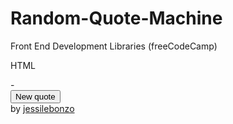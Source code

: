 # Random-Quote-Machine
Front End Development Libraries (freeCodeCamp)

HTML

<link
  rel="stylesheet"
  href="https://maxcdn.bootstrapcdn.com/font-awesome/4.3.0/css/font-awesome.min.css"
/>
<div id="wrapper">
  <div id="quote-box">
    <div class="quote-text">
      <i class="fa fa-quote-left"> </i><span id="text"></span>
    </div>
    <div class="quote-author">- <span id="author"></span></div>
    <div class="buttons">
      <a
        class="button"
        id="tweet-quote"
        title="Tweet this quote!"
        target="_top"
      >
        <i class="fa fa-twitter"></i>
      </a>
      <a
        class="button"
        id="tumblr-quote"
        title="Post this quote on tumblr!"
        target="_blank"
      >
        <i class="fa fa-tumblr"></i>
      </a>
      <button class="button" id="new-quote">New quote</button>
    </div>
  </div>
  <a class="footer">by <a href="https://codepen.io/jessilebonzo/">jessilebonzo</a></div></div>
<script src="https://cdnjs.cloudflare.com/ajax/libs/jquery/3.1.0/jquery.min.js"></script>
<script src="https://cdnjs.cloudflare.com/ajax/libs/jqueryui/1.12.0/jquery-ui.min.js"></script>
